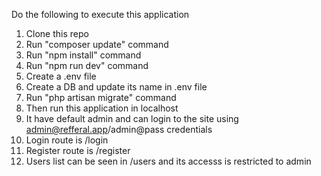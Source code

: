 Do the following to execute this application

1) Clone this repo
2) Run "composer update" command
3) Run "npm install" command
4) Run "npm run dev" command
5) Create a .env file
6) Create a DB and update its name in .env file
7) Run "php artisan migrate" command
8) Then run this application in localhost
9) It have default admin and can login to the site using admin@refferal.app/admin@pass credentials
10) Login route is /login
11) Register route is /register
12) Users list can be seen in /users and its accesss is restricted to admin